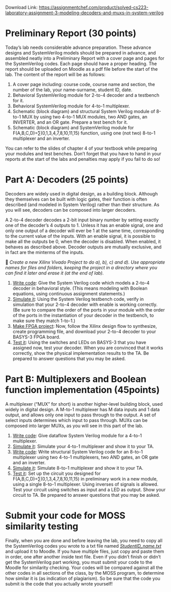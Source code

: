 Download Link: https://assignmentchef.com/product/solved-cs223-laboratory-assignment-3-modeling-decoders-and-muxs-in-system-verilog
<br>






<h1>Preliminary Report (30 points)</h1>

Today’s lab needs considerable advance preparation. These advance designs and SystemVerilog models should be prepared in advance, and assembled neatly into a Preliminary Report with a cover page and pages for the SystemVerilog codes. Each page should have a proper heading. The report should be uploaded on Moodle as a pdf file before the start of the lab. The content of the report will be as follows:

<ol>

 <li>A cover page including: course code, course name and section, the number of the lab, your name-surname, student ID, date.</li>

 <li>Behavioral SystemVerilog module for 2-to-4 decoder and a testbench for it.</li>

 <li>Behavioral SystemVerilog module for 4-to-1 multiplexer.</li>

 <li>Schematic (block diagram) and structural System Verilog module of 8-to-1 MUX by using two 4-to-1 MUX modules, two AND gates, an INVERTER, and an OR gate. Prepare a test bench for it.</li>

 <li>Schematic (block diagram)          and      SystemVerilog            module            for F(A,B,C,D)=∑(0,1,3,4,7,8,10,11,15) function, using one (not two) 8-to-1 multiplexer and an inverter.</li>

</ol>

You can refer to the slides of chapter 4 of your textbook while preparing your modules and test benches. Don’t forget that you have to hand in your reports at the start of the labs and penalties may apply if you fail to do so!

<strong> </strong>

<strong> </strong>




<strong> </strong>

<h1>Part A: Decoders (25 points)</h1>

Decoders are widely used in digital design, as a building block. Although they themselves can be built with logic gates, their function is often described (and modeled in System Verilog) rather than their structure. As you will see, decoders can be composed into larger decoders.

A 2-to-4 decoder decodes a 2-bit input binary number by setting exactly one of the decoder’s 4 outputs to 1. Unless it has an enable signal, one and only one output of a decoder will ever be 1 at the same time, corresponding to the current value of the inputs. With an enable signal, it is possible to make all the outputs be 0, when the decoder is disabled. When enabled, it behaves as described above. Decoder outputs are mutually exclusive, and in fact are the minterms of the inputs.

 <em>Create a new Xilinx Vivado Project to do a), b), c) and d). Use appropriate names for files and folders, keeping the project in a directory where you can find it later and erase it (at the end of lab).</em>

<ol>

 <li><u>Write code</u>: Give the System Verilog code which models a 2-to-4 decoder in behavioral style. (This means modeling with Boolean equations, using continuous assignment statements.)</li>

 <li><u>Simulate it</u>: Using the System Verilog testbench code, verify in simulation that your 2-to-4 decoder with enable is working correctly. (Be sure to compare the order of the ports in your module with the order of the ports in the instantiation of your decoder in the testbench, to make sure they match 1-to-1.)</li>

 <li><u>Make FPGA project</u>: Now, follow the Xilinx design flow to synthesize, create programming file, and download your 2-to-4 decoder to your BASYS-3 FPGA board.</li>

 <li><u>Test it</u>: Using the switches and LEDs on BASYS-3 that you have assigned now, test your decoder. When you are convinced that it works correctly, show the physical implementation results to the TA. Be prepared to answer questions that you may be asked.</li>

</ol>

<strong> </strong>

<h1>Part B: Multiplexers and Boolean function implementation (45points)</h1>

A multiplexer (“MUX” for short) is another higher-level building block, used widely in digital design. A M-to-1 multiplexer has M data inputs and 1 data output, and allows only one input to pass through to the output. A set of select inputs determines which input to pass through. MUXs can be composed into larger MUXs, as you will see in this part of the lab.

<ol>

 <li><u>Write code</u>: Give dataflow System Verilog module for a 4-to-1 multiplexer.</li>

 <li><u>Simulate it</u>: Simulate your 4-to-1 multiplexer and show it to your TA.</li>

 <li><u>Write code</u>: Write structural System Verilog code for an 8-to-1 multiplexer using two 4-to-1 multiplexers, two AND gates, an OR gate and an inverter.</li>

 <li><u>Simulate it</u>: Simulate 8-to-1 multiplexer and show it to your TA.</li>

 <li><u>Test it</u>: Set up the circuit you designed for F(A,B,C,D)=∑(0,1,3,4,7,8,10,11,15) in preliminary work in a new module, using a single 8-to-1 multiplexer. Using inverses of signals is allowed. Test your circuit using switches as input and a LED as output. Show your circuit to TA. Be prepared to answer questions that you may be asked.</li>

</ol>




<h1>Submit your code for MOSS similarity testing</h1>

Finally, when you are done and before leaving the lab, you need to copy all the SystemVerilog codes you wrote to a txt file named <em><u>StudentID_name.txt</u></em> and upload it to Moodle. If you have multiple files, just copy and paste them in order, one after another inside text file. Even if you didn’t finish or didn’t get the SystemVerilog part working, you must submit your code to the Moodle for similarity checking. Your codes will be compared against all the other codes in all sections of the class, by the MOSS program, to determine how similar it is (as indication of plagiarism). So be sure that the code you submit is the code that you actually wrote yourself!








